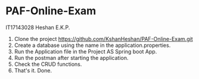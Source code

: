 # PAF-Online-Exam
IT17143028 Heshan E.K.P.


1. Clone the project 
https://github.com/KshanHeshan/PAF-Online-Exam.git
2. Create a database using the name in the application.properties.
3. Run the Application file in the Project AS Spring boot App.
4. Run the postman after starting the application.
5. Check the CRUD functions.
6. That's it. Done.
